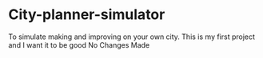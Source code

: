 # City-planner-simulator
To simulate making and improving on your own city.
This is my first project and I want it to be good
No Changes Made
